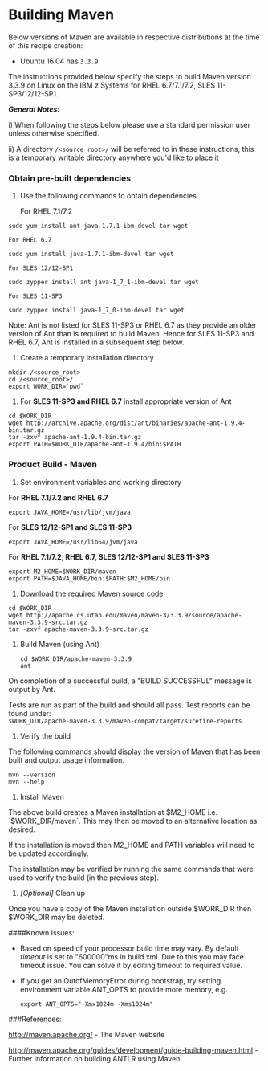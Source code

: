 <!---PACKAGE:Apache Maven--->
<!---DISTRO:SLES 12.x:3.x--->
<!---DISTRO:SLES 11.x:3.x--->
<!---DISTRO:RHEL 7.x:3.x--->
<!---DISTRO:RHEL 6.x:3.x--->
<!---DISTRO:Ubuntu 16.x:3.x--->

# Building Maven

Below versions of Maven are available in respective distributions at the time of this recipe creation:

*    Ubuntu 16.04 has `3.3.9`

The instructions provided below specify the steps to build Maven version 3.3.9 on Linux on the IBM z Systems for RHEL 6.7/7.1/7.2, SLES 11-SP3/12/12-SP1.

_**General Notes:**_

i) When following the steps below please use a standard permission user unless otherwise specified.
	 
ii) A directory `/<source_root>/` will be referred to in these instructions, this is a temporary writable directory anywhere you'd like to place it

### Obtain pre-built dependencies

1. Use the following commands to obtain dependencies

    For RHEL 7.1/7.2

  ```shell
  sudo yum install ant java-1.7.1-ibm-devel tar wget
  ```
	
    For RHEL 6.7

  ```shell
  sudo yum install java-1.7.1-ibm-devel tar wget
  ```
	
    For SLES 12/12-SP1

  ```shell
  sudo zypper install ant java-1_7_1-ibm-devel tar wget
  ```
	
    For SLES 11-SP3

  ```shell
  sudo zypper install java-1_7_0-ibm-devel tar wget
  ```

  Note: Ant is not listed for SLES 11-SP3 or RHEL 6.7 as they provide an older version of Ant than is required to build Maven. Hence for SLES 11-SP3 and RHEL 6.7, Ant is installed in a subsequent step below.
  
1. Create a temporary installation directory 

  ```shell
  mkdir /<source_root>
  cd /<source_root>/
  export WORK_DIR=`pwd`
  ```

1. For **SLES 11-SP3 and RHEL 6.7** install appropriate version of Ant 

  ```shell
  cd $WORK_DIR
  wget http://archive.apache.org/dist/ant/binaries/apache-ant-1.9.4-bin.tar.gz
  tar -zxvf apache-ant-1.9.4-bin.tar.gz
  export PATH=$WORK_DIR/apache-ant-1.9.4/bin:$PATH
  ```
	
### Product Build - Maven

1. Set environment variables and working directory

  For **RHEL 7.1/7.2 and RHEL 6.7**
  
  ```shell
  export JAVA_HOME=/usr/lib/jvm/java
  ```
  
  For **SLES 12/12-SP1 and SLES 11-SP3**
  
  ```shell
  export JAVA_HOME=/usr/lib64/jvm/java
  ```
  
  For **RHEL 7.1/7.2, RHEL 6.7, SLES 12/12-SP1 and SLES 11-SP3**
  
  ```shell
  export M2_HOME=$WORK_DIR/maven
  export PATH=$JAVA_HOME/bin:$PATH:$M2_HOME/bin
  ```
	
1. Download the required Maven source code

  ```shell
  cd $WORK_DIR
  wget http://apache.cs.utah.edu/maven/maven-3/3.3.9/source/apache-maven-3.3.9-src.tar.gz 
  tar -zxvf apache-maven-3.3.9-src.tar.gz
  ```
	
1. Build Maven (using Ant)

    ```shell
    cd $WORK_DIR/apache-maven-3.3.9
    ant
    ```
  On completion of a successful build, a "BUILD SUCCESSFUL" message is output by Ant.
  
  Tests are run as part of the build and should all pass. Test reports can be found under:    
    `$WORK_DIR/apache-maven-3.3.9/maven-compat/target/surefire-reports`


1. Verify the build

  The following commands should display the version of Maven that has been built and output usage information.

  ```shell
  mvn --version
  mvn --help
  ```

1. Install Maven

  The above build creates a Maven installation at $M2_HOME i.e. `$WORK_DIR/maven`. This may then be moved to an alternative location as desired.
  
  If the installation is moved then M2_HOME and PATH variables will need to be updated accordingly.

  The installation may be verified by running the same commands that were used to verify the build (in the previous step).
	

1. _[Optional]_ Clean up

  Once you have a copy of the Maven installation outside $WORK_DIR then $WORK_DIR may be deleted.
  
####Known Issues:
* Based on speed of your processor build time may vary. By default *timeout* is set to "600000"ms in build.xml. Due to this you may face timeout issue. You can solve it by editing timeout to required value.

* If you get an OutofMemoryError during bootstrap, try setting environment variable ANT_OPTS to provide more memory, e.g.

  ```shell
  export ANT_OPTS="-Xmx1024m -Xms1024m"
  ```


###References:

http://maven.apache.org/ - The Maven website

http://maven.apache.org/guides/development/guide-building-maven.html - Further information on building ANTLR using Maven
